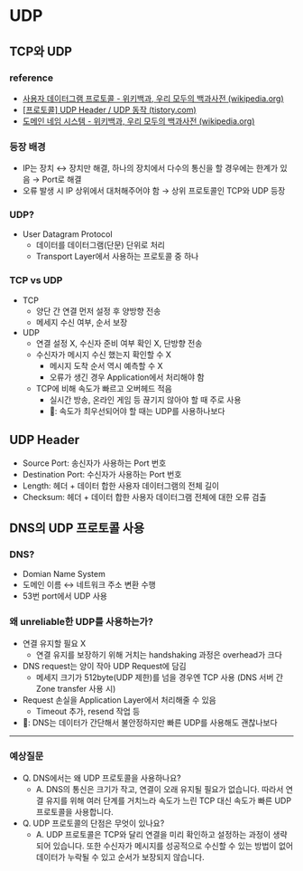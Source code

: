 # UDP

## TCP와 UDP

### 

### reference

- [사용자 데이터그램 프로토콜 - 위키백과, 우리 모두의 백과사전 (wikipedia.org)](https://ko.wikipedia.org/wiki/%EC%82%AC%EC%9A%A9%EC%9E%90_%EB%8D%B0%EC%9D%B4%ED%84%B0%EA%B7%B8%EB%9E%A8_%ED%94%84%EB%A1%9C%ED%86%A0%EC%BD%9C)
- [[프로토콜] UDP Header / UDP 동작 (tistory.com)](https://joycecoder.tistory.com/20)
- [도메인 네임 시스템 - 위키백과, 우리 모두의 백과사전 (wikipedia.org)](https://ko.wikipedia.org/wiki/%EB%8F%84%EB%A9%94%EC%9D%B8_%EB%84%A4%EC%9E%84_%EC%8B%9C%EC%8A%A4%ED%85%9C)

### 

### 등장 배경

- IP는 장치 ↔ 장치만 해결, 하나의 장치에서 다수의 통신을 할 경우에는 한계가 있음 → Port로 해결
- 오류 발생 시 IP 상위에서 대처해주어야 함 → 상위 프로토콜인 TCP와 UDP 등장

### 

### UDP?

- User Datagram Protocol
  - 데이터를 데이터그램(단문) 단위로 처리
  - Transport Layer에서 사용하는 프로토콜 중 하나

### TCP vs UDP

- TCP
  - 양단 간 연결 먼저 설정 후 양방향 전송
  - 메세지 수신 여부, 순서 보장
- UDP
  - 연결 설정 X, 수신자 준비 여부 확인 X, 단방향 전송
  - 수신자가 메시지 수신 했는지 확인할 수 X
    - 메시지 도착 순서 역시 예측할 수 X
    - 오류가 생긴 경우 Application에서 처리해야 함
  - TCP에 비해 속도가 빠르고 오버헤드 적음
    - 실시간 방송, 온라인 게임 등 끊기지 않아야 할 때 주로 사용
    - 🧠: 속도가 최우선되어야 할 때는 UDP를 사용하나보다

## UDP Header

- Source Port: 송신자가 사용하는 Port 번호
- Destination Port: 수신자가 사용하는 Port 번호
- Length: 헤더 + 데이터 합한 사용자 데이터그램의 전체 길이
- Checksum: 헤더 + 데이터 합한 사용자 데이터그램 전체에 대한 오류 검출

## 

## DNS의 UDP 프로토콜 사용

### DNS?

- Domian Name System
- 도메인 이름 ↔ 네트워크 주소 변환 수행
- 53번 port에서 UDP 사용

### 왜 unreliable한 UDP를 사용하는가?

- 연결 유지할 필요 X
  - 연결 유지를 보장하기 위해 거치는 handshaking 과정은 overhead가 크다
- DNS request는 양이 작아 UDP Request에 담김
  - 메세지 크기가 512byte(UDP 제한)를 넘을 경우엔 TCP 사용 (DNS 서버 간 Zone transfer 사용 시)
- Request 손실을 Application Layer에서 처리해줄 수 있음
  - Timeout 추가, resend 작업 등
- 🧠: DNS는 데이터가 간단해서 불안정하지만 빠른 UDP를 사용해도 괜찮나보다



---



### 예상질문

- Q. DNS에서는 왜 UDP 프로토콜을 사용하나요?
  - A. DNS의 통신은 크기가 작고, 연결이 오래 유지될 필요가 없습니다. 따라서 연결 유지를 위해 여러 단계를 거치느라 속도가 느린 TCP 대신 속도가 빠른 UDP 프로토콜을 사용합니다.
- Q. UDP 프로토콜의 단점은 무엇이 있나요?
  - A. UDP 프로토콜은 TCP와 달리 연결을 미리 확인하고 설정하는 과정이 생략되어 있습니다. 또한 수신자가 메시지를 성공적으로 수신할 수 있는 방법이 없어 데이터가 누락될 수 있고 순서가 보장되지 않습니다.

